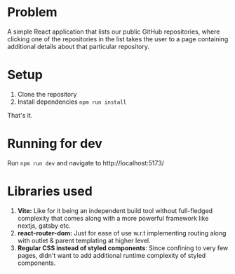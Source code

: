# Problem

A simple React application that lists our public GitHub repositories, where clicking one of the repositories in the list takes the user to a page containing additional details about that particular repository.

# Setup

1. Clone the repository
2. Install dependencies `npm run install`

That's it.

# Running for dev

Run `npm run dev` and navigate to http://localhost:5173/

# Libraries used

1. **Vite:** Like for it being an independent build tool without full-fledged complexity that comes along with a more powerful framework like nextjs, gatsby etc.
2. **react-router-dom:** Just for ease of use w.r.t implementing routing along with outlet & parent templating at higher level.
3. **Regular CSS instead of styled components**: Since confining to very few pages, didn't want to add additional runtime complexity of styled components.
